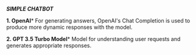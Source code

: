 ***SIMPLE CHATBOT***

**1. OpenAI***
For generating answers, OpenAI's Chat Completion is used to produce more dynamic responses with the model.

**2. GPT 3.5 Turbo Model***
Model for understanding user requests and generates appropriate responses.
